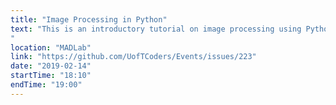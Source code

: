 ```yaml
---
title: "Image Processing in Python"
text: "This is an introductory tutorial on image processing using Python packages. We will understand image data types, manipulate and prepare images for analysis such as image segmentation.
"
location: "MADLab"
link: "https://github.com/UofTCoders/Events/issues/223"
date: "2019-02-14"
startTime: "18:10"
endTime: "19:00"
---
```

